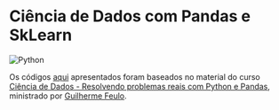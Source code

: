 # Ciência de Dados com Pandas e SkLearn
![Python](https://img.icons8.com/dusk/2x/python.png)


Os códigos [aqui](https://github.com/jonathanAmancioSalesCiencia_de_Dados-Pandas_KNeighborsClassifier/blob/main/Ciencia_de_Dados_-_KNeighborsClassifier.ipynb) apresentados foram baseados no material do curso [Ciência de Dados - Resolvendo problemas reais com Python e Pandas](http://oceanbrasil.com/agenda/detalhes/?event_code=2269602ef65ac79ac), ministrado por [Guilherme Feulo](https://github.com/feulo-ocean).
